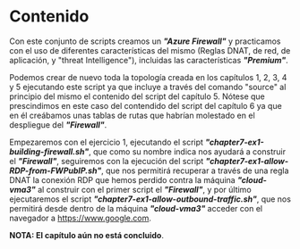 # Contenido
Con este conjunto de scripts creamos un ***"Azure Firewall"*** y practicamos con el uso de diferentes características del mismo (Reglas DNAT, de red, de aplicación, y "threat Intelligence"), incluidas las características ***"Premium"***.

Podemos crear de nuevo toda la topología creada en los capítulos 1, 2, 3, 4 y 5 ejecutando este script ya que incluye a través del comando "source" al principio del mismo el contenido del script del capítulo 5. Nótese que prescindimos en este caso del contendido del script del capítulo 6 ya que en él creábamos unas tablas de rutas que habrían molestado en el despliegue del ***"Firewall"***.

Empezaremos con el ejercicio 1, ejecutando el script ***"chapter7-ex1-building-firewall.sh"***, que como su nombre indica nos ayudará a construir el ***"Firewall"***, seguiremos con la ejecución del script ***"chapter7-ex1-allow-RDP-from-FWPubIP.sh"***, que nos permitirá recuperar a través de una regla DNAT la conexión RDP que hemos perdido contra la máquina ***"cloud-vma3"*** al construir con el primer script el ***"Firewall"***, y por último ejecutaremos el script ***"chapter7-ex1-allow-outbound-traffic.sh"***, que nos permitirá desde dentro de la máquina ***"cloud-vma3"*** acceder con el navegador a https://www.google.com.

**NOTA: El capítulo aún no está concluido**.
